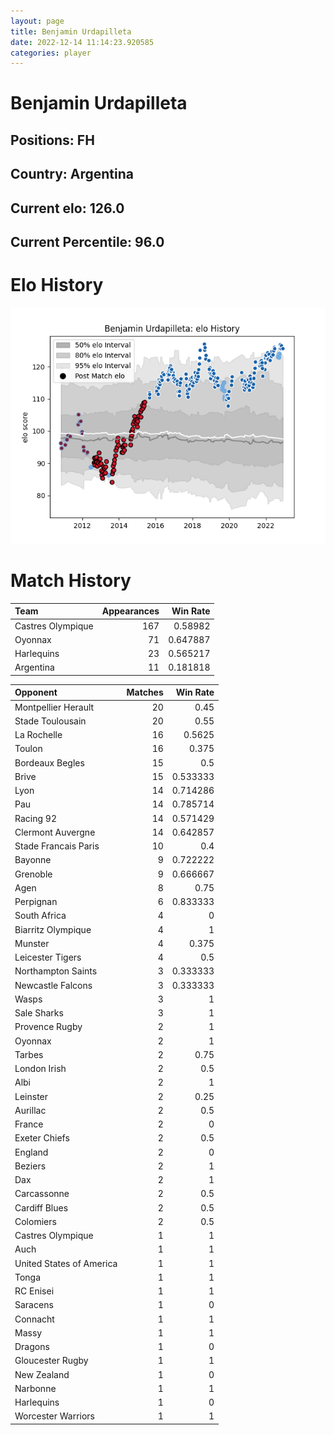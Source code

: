 ```yaml
---  
layout: page  
title: Benjamin Urdapilleta  
date: 2022-12-14 11:14:23.920585  
categories: player  
---
```

# Benjamin Urdapilleta

## Positions: FH

## Country: Argentina

## Current elo: 126.0

## Current Percentile: 96.0

# Elo History


![elo history](history_BenjaminUrdapilleta.png)
# Match History


| Team              |   Appearances |   Win Rate |
|:------------------|--------------:|-----------:|
| Castres Olympique |           167 |   0.58982  |
| Oyonnax           |            71 |   0.647887 |
| Harlequins        |            23 |   0.565217 |
| Argentina         |            11 |   0.181818 |

| Opponent                 |   Matches |   Win Rate |
|:-------------------------|----------:|-----------:|
| Montpellier Herault      |        20 |   0.45     |
| Stade Toulousain         |        20 |   0.55     |
| La Rochelle              |        16 |   0.5625   |
| Toulon                   |        16 |   0.375    |
| Bordeaux Begles          |        15 |   0.5      |
| Brive                    |        15 |   0.533333 |
| Lyon                     |        14 |   0.714286 |
| Pau                      |        14 |   0.785714 |
| Racing 92                |        14 |   0.571429 |
| Clermont Auvergne        |        14 |   0.642857 |
| Stade Francais Paris     |        10 |   0.4      |
| Bayonne                  |         9 |   0.722222 |
| Grenoble                 |         9 |   0.666667 |
| Agen                     |         8 |   0.75     |
| Perpignan                |         6 |   0.833333 |
| South Africa             |         4 |   0        |
| Biarritz Olympique       |         4 |   1        |
| Munster                  |         4 |   0.375    |
| Leicester Tigers         |         4 |   0.5      |
| Northampton Saints       |         3 |   0.333333 |
| Newcastle Falcons        |         3 |   0.333333 |
| Wasps                    |         3 |   1        |
| Sale Sharks              |         3 |   1        |
| Provence Rugby           |         2 |   1        |
| Oyonnax                  |         2 |   1        |
| Tarbes                   |         2 |   0.75     |
| London Irish             |         2 |   0.5      |
| Albi                     |         2 |   1        |
| Leinster                 |         2 |   0.25     |
| Aurillac                 |         2 |   0.5      |
| France                   |         2 |   0        |
| Exeter Chiefs            |         2 |   0.5      |
| England                  |         2 |   0        |
| Beziers                  |         2 |   1        |
| Dax                      |         2 |   1        |
| Carcassonne              |         2 |   0.5      |
| Cardiff Blues            |         2 |   0.5      |
| Colomiers                |         2 |   0.5      |
| Castres Olympique        |         1 |   1        |
| Auch                     |         1 |   1        |
| United States of America |         1 |   1        |
| Tonga                    |         1 |   1        |
| RC Enisei                |         1 |   1        |
| Saracens                 |         1 |   0        |
| Connacht                 |         1 |   1        |
| Massy                    |         1 |   1        |
| Dragons                  |         1 |   0        |
| Gloucester Rugby         |         1 |   1        |
| New Zealand              |         1 |   0        |
| Narbonne                 |         1 |   1        |
| Harlequins               |         1 |   0        |
| Worcester Warriors       |         1 |   1        |